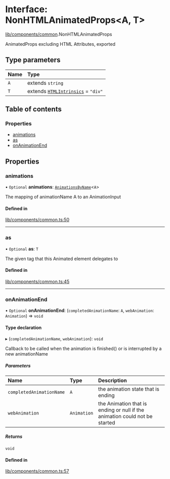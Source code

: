 # Interface: NonHTMLAnimatedProps<A, T\>

[lib/components/common](../wiki/lib.components.common).NonHTMLAnimatedProps

AnimatedProps excluding HTML Attributes, exported

## Type parameters

| Name | Type |
| :------ | :------ |
| `A` | extends `string` |
| `T` | extends [`HTMLIntrinsics`](../wiki/lib.components.common#htmlintrinsics) = ``"div"`` |

## Table of contents

### Properties

- [animations](../wiki/lib.components.common.NonHTMLAnimatedProps#animations)
- [as](../wiki/lib.components.common.NonHTMLAnimatedProps#as)
- [onAnimationEnd](../wiki/lib.components.common.NonHTMLAnimatedProps#onanimationend)

## Properties

### animations

• `Optional` **animations**: [`AnimationsByName`](../wiki/lib.AnimationInput#animationsbyname)<`A`\>

The mapping of animationName A to an AnimationInput

#### Defined in

[lib/components/common.ts:50](https://github.com/tristanjohnson849/react-controlled-animations/blob/699e18a/src/lib/components/common.ts#L50)

___

### as

• `Optional` **as**: `T`

The given tag that this Animated element delegates to

#### Defined in

[lib/components/common.ts:45](https://github.com/tristanjohnson849/react-controlled-animations/blob/699e18a/src/lib/components/common.ts#L45)

___

### onAnimationEnd

• `Optional` **onAnimationEnd**: (`completedAnimationName`: `A`, `webAnimation`: `Animation`) => `void`

#### Type declaration

▸ (`completedAnimationName`, `webAnimation`): `void`

Callback to be called when the animation is finished() or is interrupted by a new animationName

##### Parameters

| Name | Type | Description |
| :------ | :------ | :------ |
| `completedAnimationName` | `A` | the animation state that is ending |
| `webAnimation` | `Animation` | the Animation that is ending or null if the animation could not be started |

##### Returns

`void`

#### Defined in

[lib/components/common.ts:57](https://github.com/tristanjohnson849/react-controlled-animations/blob/699e18a/src/lib/components/common.ts#L57)
